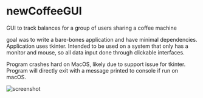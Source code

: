 # newCoffeeGUI
GUI to track balances for a group of users sharing a coffee machine

goal was to write a bare-bones application and have minimal dependencies. Application uses tkinter. Intended to be used on a system that only has a monitor and mouse, so all data input done through clickable interfaces.

Program crashes hard on MacOS, likely due to support issue for tkinter. Program will directly exit with a message printed to console if run on macOS.

![screenshot](https://user-images.githubusercontent.com/7541173/91765393-37833e00-ebd9-11ea-9f84-18346fce0a00.png)
